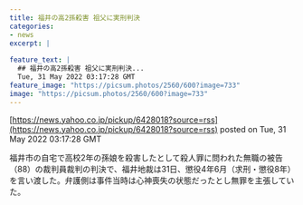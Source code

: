 ```yaml
---
title: 福井の高2孫殺害 祖父に実刑判決
categories:
- news
excerpt: |
  
feature_text: |
  ## 福井の高2孫殺害 祖父に実刑判決...
  Tue, 31 May 2022 03:17:28 GMT
feature_image: "https://picsum.photos/2560/600?image=733"
image: "https://picsum.photos/2560/600?image=733"
---
```


[https://news.yahoo.co.jp/pickup/6428018?source=rss](https://news.yahoo.co.jp/pickup/6428018?source=rss)
posted on Tue, 31 May 2022 03:17:28 GMT

<!--more-->

福井市の自宅で高校2年の孫娘を殺害したとして殺人罪に問われた無職の被告（88）の裁判員裁判の判決で、福井地裁は31日、懲役4年6月（求刑・懲役8年）を言い渡した。弁護側は事件当時は心神喪失の状態だったとし無罪を主張していた。
